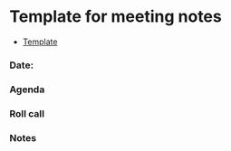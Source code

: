 # Template for meeting notes

* [Template](#template-date-dd-month-yyyy)


### Date: 

### Agenda

### Roll call

### Notes

